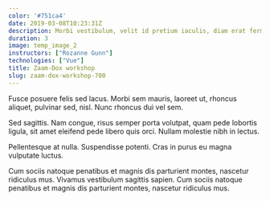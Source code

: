```yaml
---
color: '#751ca4'
date: 2019-03-08T10:23:31Z
description: Morbi vestibulum, velit id pretium iaculis, diam erat fermentum justo, nec condimentum neque sapien placerat ante.
duration: 3
image: temp_image_2
instructors: ["Rozanne Gunn"]
technologies: ["Vue"]
title: Zaam-Dox workshop
slug: zaam-dox-workshop-700
---
```

Fusce posuere felis sed lacus. Morbi sem mauris, laoreet ut, rhoncus aliquet, pulvinar sed, nisl. Nunc rhoncus dui vel sem.

Sed sagittis. Nam congue, risus semper porta volutpat, quam pede lobortis ligula, sit amet eleifend pede libero quis orci. Nullam molestie nibh in lectus.

Pellentesque at nulla. Suspendisse potenti. Cras in purus eu magna vulputate luctus.

Cum sociis natoque penatibus et magnis dis parturient montes, nascetur ridiculus mus. Vivamus vestibulum sagittis sapien. Cum sociis natoque penatibus et magnis dis parturient montes, nascetur ridiculus mus.
